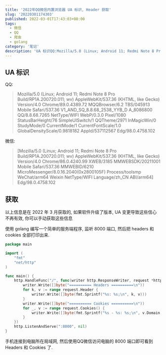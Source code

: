 ```yaml
---
title: '2022年QQ微信内置浏览器 UA 标识, Header 获取'
slug: '20220301174303'
published: 2022-03-01T17:43:03+08:00
tags:
  - 微信
  - QQ
  - 爬虫
  - golang
category: '笔记'
description: 'UA 标识QQ:Mozilla/5.0 (Linux; Android 11; Redmi Note 8 Pro Build/RP1A.200720.011; wv) AppleWebKit/537.36 (KHTML, like Gecko) Version/4.0 Chrome/89.0.4389.72 MQQBrowser/6.2 TBS/045913 Mobile Safari/537.36 V1_AND_SQ_8.8.68_2538_YYB_D A_8086800 QQ/8.8.68.726'
---
```


## UA 标识

QQ: 

> Mozilla/5.0 (Linux; Android 11; Redmi Note 8 Pro Build/RP1A.200720.011; wv) AppleWebKit/537.36 (KHTML, like Gecko) Version/4.0 Chrome/89.0.4389.72 MQQBrowser/6.2 TBS/045913 Mobile Safari/537.36 V1_AND_SQ_8.8.68_2538_YYB_D A_8086800 QQ/8.8.68.7265 NetType/WIFI WebP/0.3.0 Pixel/1080 StatusBarHeight/76 SimpleUISwitch/1 QQTheme/2971 InMagicWin/0 StudyMode/0 CurrentMode/1 CurrentFontScale/1.0 GlobalDensityScale/0.9818182 AppId/537112567 Edg/98.0.4758.102


微信:

> [Mozilla/5.0 (Linux; Android 11; Redmi Note 8 Pro Build/RP1A.200720.011; wv) AppleWebKit/537.36 (KHTML, like Gecko) Version/4.0 Chrome/86.0.4240.99 XWEB/3185 MMWEBSDK/20211001 Mobile Safari/537.36 MMWEBID/6210 MicroMessenger/8.0.16.2040(0x2800105F) Process/toolsmp WeChat/arm64 Weixin NetType/WIFI Language/zh_CN ABI/arm64] Edg/98.0.4758.102


## 获取

以上信息是在 2022 年 3 月获取的, 如果软件升级了版本, UA 变更导致这些信心不再有效, 你可以手动获取这些信息


使用 golang 编写一个简单的服务端程序, 监听 8000 端口, 然后把 headers 和 cookies 全部打印出来.


```go
package main

import (
    "fmt"
    "net/http"
)

func main() {
    http.HandleFunc("/", func(writer http.ResponseWriter, request *http.Request) {
        writer.Write([]byte("========== Headers ==========\n"))
        for k, v := range request.Header {
            writer.Write([]byte(fmt.Sprintf("%s: %s;\n", k, v)))
        }
        writer.Write([]byte("========== Cookies ==========\n"))
        for _, v := range request.Cookies() {
            writer.Write([]byte(fmt.Sprintf("%s - %s: %s;\n", v.Domain, v.Name, v.Value)))
        }
    })
    http.ListenAndServe(":8000", nil)
}
```


手机连接到电脑所在局域网, 然后使用QQ微信访问电脑的 8000 端口即可看到 Headers 和 Cookies 了.
